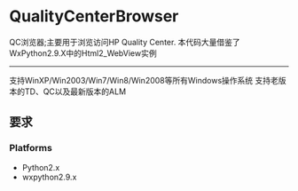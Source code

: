 QualityCenterBrowser
====================

QC浏览器;主要用于浏览访问HP Quality Center.
本代码大量借鉴了WxPython2.9.X中的Html2_WebView实例

----------------------------------
支持WinXP/Win2003/Win7/Win8/Win2008等所有Windows操作系统
支持老版本的TD、QC以及最新版本的ALM

要求
-------------------------
### Platforms
- Python2.x
- wxpython2.9.x
